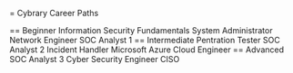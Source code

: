 = Cybrary Career Paths

== Beginner
  Information Security Fundamentals
  System Administrator
  Network Engineer
  SOC Analyst 1
== Intermediate
  Pentration Tester
  SOC Analyst 2
  Incident Handler
  Microsoft Azure Cloud Engineer
== Advanced
  SOC Analyst 3
  Cyber Security Engineer
  CISO
